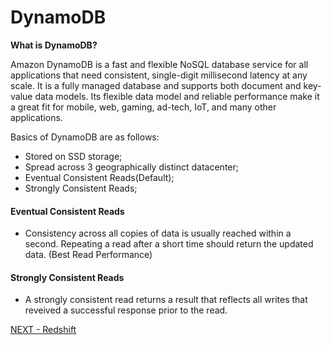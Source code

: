 # DynamoDB  

**What is DynamoDB?**  

Amazon DynamoDB is a fast and flexible NoSQL database service for all applications that need consistent, single-digit millisecond latency at any scale. It is a fully managed database and supports both document and key-value data models. Its flexible data model and reliable performance make it a great fit for mobile, web, gaming, ad-tech, IoT, and many other applications.  


Basics of DynamoDB are as follows:  
* Stored on SSD storage;  
* Spread across 3 geographically distinct datacenter;  
* Eventual Consistent Reads(Default);
* Strongly Consistent Reads;  

#### Eventual Consistent Reads  

* Consistency across all copies of data is usually reached within a second. Repeating a read after a short time should return the updated data. (Best Read Performance)  

#### Strongly Consistent Reads  

* A strongly consistent read returns a result that reflects all writes that reveived a successful response prior to the read.  

[NEXT - Redshift](../database/redshift.md)
